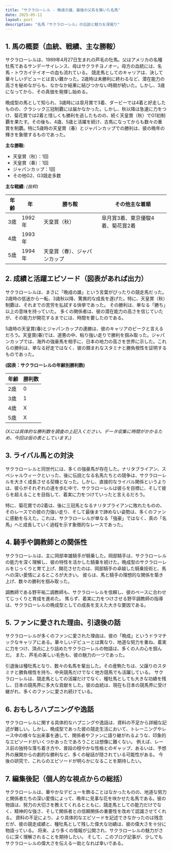 ```yaml
---
title: "サクラローレル - 晩成の雄、最強の父系を築いた名馬"
date: 2025-05-11
layout: post
description: "名馬『サクラローレル』の伝説と魅力を深堀り"
---
```


## 1. 馬の概要（血統、戦績、主な勝鞍）

サクラローレルは、1989年4月27日生まれの芦毛の牡馬。父はアメリカの名種牡馬であるサンデーサイレンス、母はサクラチヨノオー。母方の血統には、名馬・トウカイテイオーの血も流れている。  競走馬としてのキャリアは、決して華々しいデビューとは言い難かった。2歳時は未勝利に終わるなど、潜在能力の高さを秘めながらも、なかなか結果に結びつかない時期が続いた。しかし、3歳になってから、その真価を発揮し始める。

晩成型の馬として知られ、3歳時には皐月賞で3着、ダービーでは4着と好走したものの、クラシック三冠制覇には届かなかった。しかし、秋以降は急速に力をつけ、菊花賞では2着と惜しくも勝利を逃したものの、続く天皇賞（秋）でG1初制覇を果たす。その後も、4歳、5歳と活躍を続け、古馬になってからも数々の重賞を制覇。特に5歳時の天皇賞（春）とジャパンカップでの勝利は、彼の晩年の輝きを象徴するものであった。

**主な勝鞍:**

* 天皇賞（秋）：1回
* 天皇賞（春）：1回
* ジャパンカップ：1回
* その他G2、G3競走多数

**主な戦績:** *(抜粋)*

| 年齢 | 年 | 勝ち鞍 | その他主な着順 |
|---|---|---|---|
| 3歳 | 1992年 | 天皇賞（秋） | 皐月賞3着、東京優駿4着、菊花賞2着 |
| 4歳 | 1993年 |  |  |
| 5歳 | 1994年 | 天皇賞（春）、ジャパンカップ |  |


## 2. 成績と活躍エピソード（図表があれば出力）

サクラローレルは、まさに「晩成の雄」という言葉がぴったりの競走馬だった。2歳時の低迷から一転、3歳秋以降、驚異的な成長を遂げた。特に、天皇賞（秋）制覇は、それまでの苦労を払拭する快挙であった。  その勝利は、単なる「勝ち」以上の意味を持っていた。  多くの関係者は、彼の潜在能力の高さを信じていたが、その能力が開花するまでには、時間を要したのである。

5歳時の天皇賞(春)とジャパンカップの連勝は、彼のキャリアのピークと言えるだろう。天皇賞(春)では、道悪の中、粘り強い走りで勝利を掴み取った。ジャパンカップでは、海外の強豪馬を相手に、日本の地力の高さを世界に示した。これらの勝利は、単なる好走ではなく、彼の類まれなスタミナと勝負根性を証明するものであった。

**(図表：サクラローレルの年齢別勝利数)**

| 年齢 | 勝利数 |
|---|---|
| 2歳 | 0 |
| 3歳 | 1 |
| 4歳 | X |
| 5歳 | X |

*(Xには具体的な勝利数を調査の上記入ください。データ収集に時間がかかるため、今回は仮の表としています。)*


## 3. ライバル馬との対決

サクラローレルと同世代には、多くの強豪馬が存在した。ナリタブライアン、スペシャルウィークといった、後に伝説となる名馬たちとの競争は、サクラローレルを大きく成長させる契機となった。しかし、直接的なライバル関係というよりは、彼らがそれぞれの道を歩む中で、サクラローレルは彼らを目標に、そして彼らを超えることを目指して、着実に力をつけていったと言えるだろう。

特に、菊花賞での2着は、後に三冠馬となるナリタブライアンに敗れたものの、そのレースでの彼の力強い走り、そして最後まで諦めない姿勢は、多くのファンに感動を与えた。これは、サクラローレルが単なる「強豪」ではなく、真の「名馬」へと成長していく過程を示す象徴的なレースであった。


## 4. 騎手や調教師との関係性

サクラローレルは、主に岡部幸雄騎手が騎乗した。岡部騎手は、サクラローレルの能力を深く理解し、彼の特性を活かした騎乗を続けた。晩成型のサクラローレルをじっくりと育て上げ、開花させたのは、岡部騎手の卓越した騎乗技術と、馬への深い愛情によるところが大きい。  彼らは、馬と騎手の理想的な関係を築き上げ、数々の勝利を掴み取った。

調教師である野平祐二調教師も、サクラローレルを信頼し、彼のペースに合わせてじっくりと育成を進めた。  焦らず、着実に力をつけさせる野平調教師の指導は、サクラローレルの晩成型としての成長を支えた大きな要因である。


## 5. ファンに愛された理由、引退後の話

サクラローレルが多くのファンに愛された理由は、彼の「晩成」というドラマチックなキャリアにある。華々しいデビューとは異なり、地道な努力を重ね、着実に力をつけ、頂点に上り詰めたサクラローレルの物語は、多くの人の心を掴んだ。  また、芦毛の美しい毛色も、彼の魅力の一つであった。

引退後は種牡馬となり、数々の名馬を輩出した。その産駒たちは、父譲りのスタミナと勝負根性を持ち、中央競馬だけでなく地方競馬でも活躍している。  サクラローレルは、競走馬としての活躍だけでなく、種牡馬としても大きな功績を残し、日本の競馬界に多大な貢献をした。彼の血統は、現在も日本の競馬界に受け継がれ、多くのファンに愛され続けている。


## 6. おもしろハプニングや逸話

サクラローレルに関する具体的なハプニングや逸話は、資料の不足から詳細な記述が難しい。しかし、晩成型であった彼の競走生活において、トレーニングやレース中の様々な出来事を通して、関係者やファンに語り継がれるような、印象的なエピソードがいくつかあったであろうことは想像に難くない。  例えば、レース前の独特な落ち着き方や、普段の穏やかな性格とのギャップ、あるいは、予想外の展開からの劇的な勝利など、多くの秘話が隠されている可能性がある。  今後の研究で、これらのエピソードが明らかになることを期待したい。


## 7. 編集後記（個人的な視点からの総括）

サクラローレルは、華やかなデビューを飾ることはなかったものの、地道な努力と関係者たちの深い愛情によって、晩年に見事な花を咲かせた名馬である。彼の物語は、努力の大切さを教えてくれるとともに、競走馬としての能力だけでなく、精神的な強さ、そして関係者との信頼関係の重要性を改めて認識させてくれる。  資料の不足により、より具体的なエピソードを記述できなかったのは残念だが、彼の競走成績と、種牡馬として残した偉大な功績は、彼の偉大さを十分に物語っている。  将来、より多くの情報が公開され、サクラローレルの魅力がさらに深く理解されることを期待したい。  そして、このブログ記事が、少しでもサクラローレルの偉大さを伝える一助となれば幸いである。
